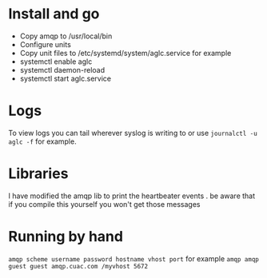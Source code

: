 # Install and go
* Copy amqp to /usr/local/bin
* Configure units
* Copy unit files to /etc/systemd/system/aglc.service for example
* systemctl enable aglc
* systemctl daemon-reload
* systemctl start aglc.service

# Logs
To view logs you can tail wherever syslog is writing to or use 
``` journalctl -u aglc -f ```
for example.

# Libraries 
I have modified the amqp lib to print the heartbeater events .  be aware that if you compile this yourself you won't
get those messages

# Running by hand
```amqp scheme username password hostname vhost port```
for example
```amqp amqp guest guest amqp.cuac.com /myvhost 5672```
